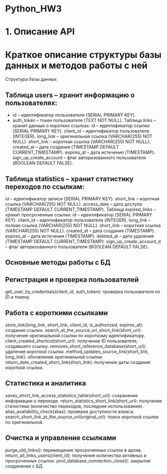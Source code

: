 # Python_HW3
# 1. Описание API

# Краткое описание структуры базы данных и методов работы с ней
Структура базы данных
## Таблица users – хранит информацию о пользователях:
- id – идентификатор пользователя (SERIAL PRIMARY KEY).
- auth_token – токен пользователя (TEXT NOT NULL).
Таблица links – хранит данные о коротких ссылках:
id – идентификатор ссылки (SERIAL PRIMARY KEY).
client_id – идентификатор пользователя (INTEGER).
long_link – оригинальная ссылка (VARCHAR(255) NOT NULL).
short_link – короткая ссылка (VARCHAR(255) NOT NULL).
created_at – дата создания (TIMESTAMP DEFAULT CURRENT_TIMESTAMP).
expires_at – дата истечения (TIMESTAMP).
sign_up_create_account – флаг авторизованного пользователя (BOOLEAN DEFAULT FALSE).
## Таблица statistics – хранит статистику переходов по ссылкам:
id – идентификатор записи (SERIAL PRIMARY KEY).
short_link – короткая ссылка (VARCHAR(255) NOT NULL).
access_date – дата доступа (TIMESTAMP DEFAULT CURRENT_TIMESTAMP).
Таблица expired_links – хранит просроченные ссылки:
id – идентификатор (SERIAL PRIMARY KEY).
client_id – идентификатор пользователя (INTEGER).
long_link – полная ссылка (VARCHAR(255) NOT NULL).
short_link – короткая ссылка (VARCHAR(255) NOT NULL).
created_at – дата создания (TIMESTAMP).
expires_at – дата истечения (TIMESTAMP).
deleted_at – дата удаления (TIMESTAMP DEFAULT CURRENT_TIMESTAMP).
sign_up_create_account_d – флаг авторизованного пользователя (BOOLEAN DEFAULT FALSE).
## Основные методы работы с БД
## Регистрация и проверка пользователей
get_user_by_credentials(client_id, auth_token): проверка пользователя по ID и токену.
## Работа с короткими ссылками
store_link(long_link, short_link, client_id, is_authorized, expires_at): создание ссылки.
search_at_the_source_url_short_link(short_url): получение оригинальной ссылки по короткому идентификатору.
client_created_shortcut(short_url): получение ID пользователя, создавшего ссылку.
removes_short_reference_database(short_url): удаление короткой ссылки.
method_updates_source_link(short_link, long_link): обновление оригинальной ссылки.
return_date_created_short_link(short_link): получение даты создания короткой ссылки.
## Статистика и аналитика
saves_short_link_access_statistics_table(short_url): сохранение информации о переходе.
return_statistics_short_link(short_url): получение статистики (количество переходов, последнее использование).
alias_availability_check(alias): проверка доступности алиаса.
search_short_link_at_the_source_url(original_url): поиск короткой ссылки по оригинальной.
## Очистка и управление ссылками
purge_old_links(): перемещение просроченных ссылок в архив.
return_all_links_users(client_id): получение количества активных и просроченных ссылок.
pool_database_connection_close(): закрытие соединения с БД.
